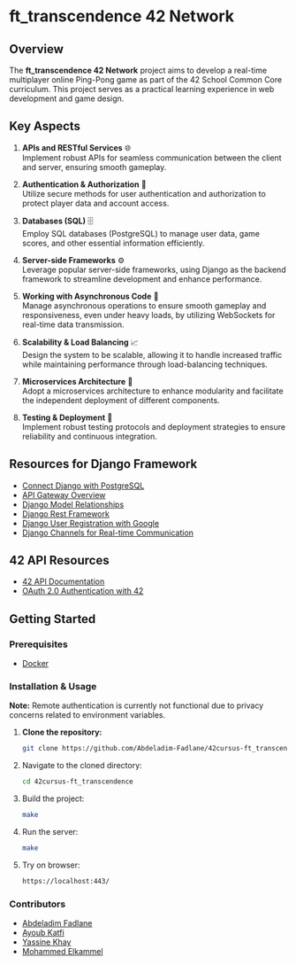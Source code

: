 # ft_transcendence 42 Network

## Overview
The **ft_transcendence 42 Network** project aims to develop a real-time multiplayer online Ping-Pong game as part of the 42 School Common Core curriculum. This project serves as a practical learning experience in web development and game design.

## Key Aspects

1. **APIs and RESTful Services** 🌐  
   Implement robust APIs for seamless communication between the client and server, ensuring smooth gameplay.

2. **Authentication & Authorization** 🔐  
   Utilize secure methods for user authentication and authorization to protect player data and account access.

3. **Databases (SQL)** 🗄️  
   Employ SQL databases (PostgreSQL) to manage user data, game scores, and other essential information efficiently.

4. **Server-side Frameworks** ⚙️  
   Leverage popular server-side frameworks, using Django as the backend framework to streamline development and enhance performance.

5. **Working with Asynchronous Code** 🔄  
   Manage asynchronous operations to ensure smooth gameplay and responsiveness, even under heavy loads, by utilizing WebSockets for real-time data transmission.

6. **Scalability & Load Balancing** 📈  
   Design the system to be scalable, allowing it to handle increased traffic while maintaining performance through load-balancing techniques.

7. **Microservices Architecture** 🧩  
   Adopt a microservices architecture to enhance modularity and facilitate the independent deployment of different components.

8. **Testing & Deployment** 🚢  
   Implement robust testing protocols and deployment strategies to ensure reliability and continuous integration.

## Resources for Django Framework
- [Connect Django with PostgreSQL](https://github.com/docker/awesome-compose/blob/master/official-documentation-samples/django/README.md)
- [API Gateway Overview](https://www.wallarm.com/what/the-concept-of-an-api-gateway)
- [Django Model Relationships](https://medium.com/@biswajitpanda973/django-model-relationships-11ef9d73168d)
- [Django Rest Framework](https://medium.com/@devsumitg/the-power-of-django-rest-framework-streamline-your-api-development-387be93a8acb)
- [Django User Registration with Google](https://medium.com/@infowithkiiru/django-user-registration-with-google-67524cce5ab7)
- [Django Channels for Real-time Communication](https://medium.com/@devsumitg/revolutionize-your-chat-app-with-django-channels-unleashing-real-time-communication-power-86814f198ca3)

## 42 API Resources
- [42 API Documentation](https://api.intra.42.fr/apidoc/guides/getting_started)
- [OAuth 2.0 Authentication with 42](https://api.intra.42.fr/apidoc/guides/web_application_flow)

## Getting Started

### Prerequisites
- [Docker](https://www.docker.com/)

### Installation & Usage
**Note:** Remote authentication is currently not functional due to privacy concerns related to environment variables.

1. **Clone the repository:**
   ```bash
   git clone https://github.com/Abdeladim-Fadlane/42cursus-ft_transcendence.git

2. Navigate to the cloned directory:
    ```bash 
    cd 42cursus-ft_transcendence
3. Build the project:
    ```bash 
    make
4. Run the server:
    ```bash
    make 
5. Try on browser:
    ```bash
    https://localhost:443/
### Contributors
- [Abdeladim Fadlane](https://github.com/Abdeladim-Fadlane)
- [Ayoub Katfi](https://github.com/ayyoubkatfi)
- [Yassine Khay](https://github.com/yakhay)
- [Mohammed Elkammel](https://github.com/moelkama)
